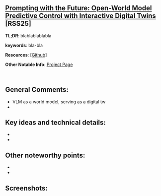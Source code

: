 [Prompting with the Future: Open-World Model Predictive Control with Interactive Digital Twins](https://prompting-with-the-future.github.io/static/pdfs/paper.pdf) [RSS25]
---------------	

__TL;DR__: blablablablabla

__keywords__: bla-bla

__Resources__: [[Github](blabla)] 

__Other Notable Info__: [Project Page](https://prompting-with-the-future.github.io/)

<br/>    

General Comments:
------
* VLM as a world model, serving as a digital tw
* 

Key ideas and technical details:
------
* 
* 

Other noteworthy points:
------
* 
* 

Screenshots:
------
<!-- ![Image1](../img/pointnet_net.png "Architecture") -->

